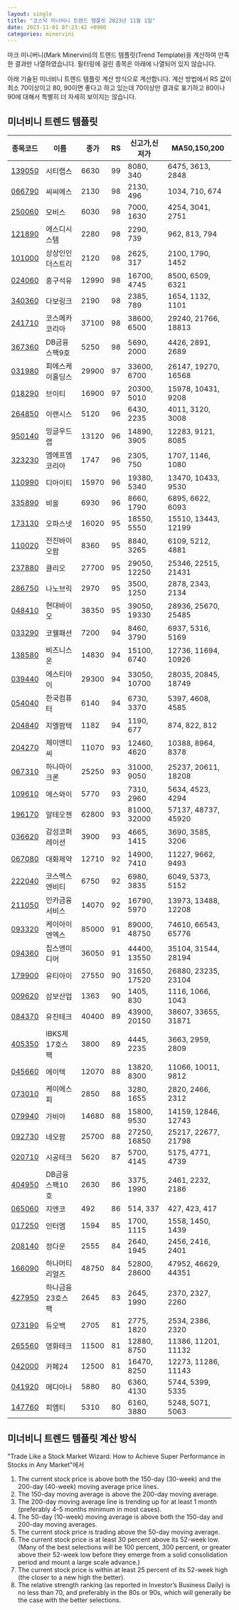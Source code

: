 ```yaml
---
layout: single
title: "코스닥 미너비니 트렌드 템플릿 2023년 11월 1일"
date: 2023-11-01 07:23:42 +0900
categories: minervini
---
```

마크 미니버니(Mark Minervini)의 트렌드 템플릿(Trend Template)을 계산하여 만족한 결과만 나열하였습니다. 필터링에 걸린 종목은 아래에 나열되어 있지 않습니다.

아래 기술된 미너비니 트렌드 템플릿 계산 방식으로 계산합니다. 계산 방법에서 RS 값이 최소 70이상이고 80, 90이면 좋다고 하고 있는데 70이상만 결과로 표기하고 80이나 90에 대해서 특별히 더 자세히 보이지는 않습니다.

## 미너비니 트렌드 템플릿

|종목코드|이름|종가|RS|신고가,신저가|MA50,150,200|
|------|---|---|--|---------|------------|
|[139050](https://finance.daum.net/quotes/A139050)|시티랩스|6630|99|8080, 340|6475, 3613, 2848|
|[066790](https://finance.daum.net/quotes/A066790)|씨씨에스|2130|98|2130, 496|1034, 710, 674|
|[250060](https://finance.daum.net/quotes/A250060)|모비스|6030|98|7000, 1630|4254, 3041, 2751|
|[121890](https://finance.daum.net/quotes/A121890)|에스디시스템|2280|98|2290, 739|962, 813, 794|
|[101000](https://finance.daum.net/quotes/A101000)|상상인인더스트리|2120|98|2625, 317|2100, 1790, 1452|
|[024060](https://finance.daum.net/quotes/A024060)|흥구석유|12990|98|16700, 4745|8500, 6509, 6321|
|[340360](https://finance.daum.net/quotes/A340360)|다보링크|2190|98|2385, 789|1654, 1132, 1101|
|[241710](https://finance.daum.net/quotes/A241710)|코스메카코리아|37100|98|38600, 6500|29240, 21766, 18813|
|[367360](https://finance.daum.net/quotes/A367360)|DB금융스팩9호|5250|98|5690, 2000|4426, 2891, 2689|
|[031980](https://finance.daum.net/quotes/A031980)|피에스케이홀딩스|29900|97|33600, 6700|26147, 19270, 16568|
|[018290](https://finance.daum.net/quotes/A018290)|브이티|16900|97|20300, 5010|15978, 10431, 9208|
|[264850](https://finance.daum.net/quotes/A264850)|이랜시스|5120|96|6430, 2235|4011, 3120, 3008|
|[950140](https://finance.daum.net/quotes/A950140)|잉글우드랩|13120|96|14890, 3905|12283, 9121, 8085|
|[323230](https://finance.daum.net/quotes/A323230)|엠에프엠코리아|1747|96|2305, 750|1707, 1146, 1080|
|[110990](https://finance.daum.net/quotes/A110990)|디아이티|15970|96|19380, 5340|13470, 10433, 9530|
|[335890](https://finance.daum.net/quotes/A335890)|비올|6930|96|8660, 1790|6895, 6622, 6093|
|[173130](https://finance.daum.net/quotes/A173130)|오파스넷|16020|95|18550, 5550|15510, 13443, 12199|
|[110020](https://finance.daum.net/quotes/A110020)|전진바이오팜|8360|95|8840, 3265|6109, 5212, 4881|
|[237880](https://finance.daum.net/quotes/A237880)|클리오|27700|95|29050, 12250|25346, 22515, 21431|
|[286750](https://finance.daum.net/quotes/A286750)|나노브릭|2970|95|3500, 1250|2878, 2343, 2134|
|[048410](https://finance.daum.net/quotes/A048410)|현대바이오|38350|95|39050, 19330|28936, 25670, 25485|
|[033290](https://finance.daum.net/quotes/A033290)|코웰패션|7200|94|8460, 3790|6937, 5316, 5169|
|[138580](https://finance.daum.net/quotes/A138580)|비즈니스온|14830|94|15100, 6740|12736, 11694, 10926|
|[039440](https://finance.daum.net/quotes/A039440)|에스티아이|29300|94|33050, 10700|28035, 20845, 18749|
|[054040](https://finance.daum.net/quotes/A054040)|한국컴퓨터|6140|94|6730, 3370|5397, 4608, 4585|
|[204840](https://finance.daum.net/quotes/A204840)|지엘팜텍|1182|94|1190, 677|874, 822, 812|
|[204270](https://finance.daum.net/quotes/A204270)|제이앤티씨|11070|93|12460, 4620|10388, 8964, 8378|
|[067310](https://finance.daum.net/quotes/A067310)|하나마이크론|25250|93|31000, 9050|25237, 20611, 18208|
|[109610](https://finance.daum.net/quotes/A109610)|에스와이|5770|93|7310, 2960|5634, 4523, 4294|
|[196170](https://finance.daum.net/quotes/A196170)|알테오젠|62800|93|81000, 32000|57137, 48737, 45920|
|[036620](https://finance.daum.net/quotes/A036620)|감성코퍼레이션|3900|93|4665, 1415|3690, 3585, 3206|
|[067080](https://finance.daum.net/quotes/A067080)|대화제약|12710|92|14900, 7410|11227, 9662, 9493|
|[222040](https://finance.daum.net/quotes/A222040)|코스맥스엔비티|6750|92|6980, 3835|6049, 5373, 5152|
|[211050](https://finance.daum.net/quotes/A211050)|인카금융서비스|14070|92|16790, 5970|13973, 13488, 12208|
|[093320](https://finance.daum.net/quotes/A093320)|케이아이엔엑스|85000|91|89000, 48750|74610, 66543, 65776|
|[094360](https://finance.daum.net/quotes/A094360)|칩스앤미디어|36050|91|44400, 13550|35104, 31544, 28194|
|[179900](https://finance.daum.net/quotes/A179900)|유티아이|27550|90|31650, 17520|26880, 23235, 23104|
|[009620](https://finance.daum.net/quotes/A009620)|삼보산업|1363|90|1405, 830|1116, 1066, 1043|
|[084370](https://finance.daum.net/quotes/A084370)|유진테크|40400|89|43900, 20150|38607, 33655, 31871|
|[405350](https://finance.daum.net/quotes/A405350)|IBKS제17호스팩|3800|89|4445, 2235|3663, 2959, 2809|
|[045660](https://finance.daum.net/quotes/A045660)|에이텍|12070|88|13820, 8300|11066, 10011, 9812|
|[073010](https://finance.daum.net/quotes/A073010)|케이에스피|2850|88|3280, 1655|2820, 2466, 2312|
|[079940](https://finance.daum.net/quotes/A079940)|가비아|14680|88|15800, 9530|14159, 12846, 12743|
|[092730](https://finance.daum.net/quotes/A092730)|네오팜|25700|88|27250, 16850|25217, 22677, 21798|
|[020710](https://finance.daum.net/quotes/A020710)|시공테크|5620|87|5700, 4145|5175, 4771, 4739|
|[404950](https://finance.daum.net/quotes/A404950)|DB금융스팩10호|2630|86|3375, 1990|2461, 2232, 2186|
|[065060](https://finance.daum.net/quotes/A065060)|지엔코|492|86|514, 337|427, 423, 417|
|[017250](https://finance.daum.net/quotes/A017250)|인터엠|1594|85|1700, 1115|1558, 1450, 1439|
|[208140](https://finance.daum.net/quotes/A208140)|정다운|2555|84|2640, 1945|2456, 2416, 2401|
|[166090](https://finance.daum.net/quotes/A166090)|하나머티리얼즈|48750|84|52800, 28600|47952, 46629, 44351|
|[427950](https://finance.daum.net/quotes/A427950)|하나금융23호스팩|2645|83|2645, 1990|2370, 2327, 2260|
|[073190](https://finance.daum.net/quotes/A073190)|듀오백|2705|81|2775, 1820|2534, 2386, 2320|
|[265560](https://finance.daum.net/quotes/A265560)|영화테크|11500|81|12880, 8750|11386, 11201, 11132|
|[042000](https://finance.daum.net/quotes/A042000)|카페24|12500|81|16470, 8250|12273, 11286, 11143|
|[041920](https://finance.daum.net/quotes/A041920)|메디아나|5880|80|6360, 4130|5744, 5399, 5335|
|[147760](https://finance.daum.net/quotes/A147760)|피엠티|5310|80|6160, 3880|5248, 5071, 5063|

## 미너비니 트렌드 템플릿 계산 방식

"Trade Like a Stock Market Wizard: How to Achieve Super Performance in Stocks in Any Market"에서

 1. The current stock price is above both the 150-day (30-week) and the 200-day (40-week) moving average price lines.
 1. The 150-day moving average is above the 200-day moving average.
 1. The 200-day moving average line is trending up for at least 1 month (preferably 4–5 months minimum in most cases).
 1. The 50-day (10-week) moving average is above both the 150-day and 200-day moving averages.
 1. The current stock price is trading above the 50-day moving average.
 1. The current stock price is at least 30 percent above its 52-week low. (Many of the best selections will be 100 percent, 300 percent, or greater above their 52-week low before they emerge from a solid consolidation period and mount a large scale advance.)
 1. The current stock price is within at least 25 percent of its 52-week high (the closer to a new high the better).
 1. The relative strength ranking (as reported in Investor’s Business Daily) is no less than 70, and preferably in the 80s or 90s, which will generally be the case with the better selections.

